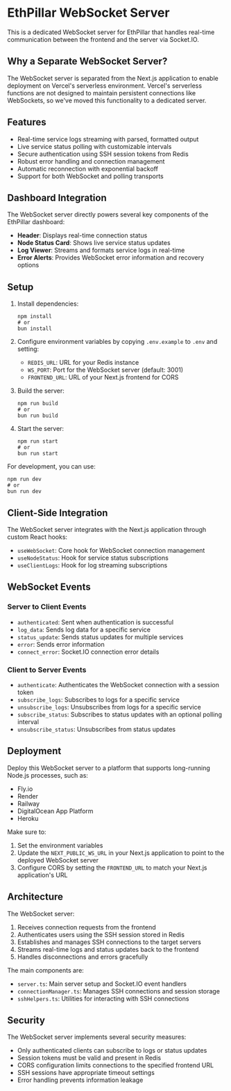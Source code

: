 # EthPillar WebSocket Server

This is a dedicated WebSocket server for EthPillar that handles real-time communication between the frontend and the server via Socket.IO.

## Why a Separate WebSocket Server?

The WebSocket server is separated from the Next.js application to enable deployment on Vercel's serverless environment. Vercel's serverless functions are not designed to maintain persistent connections like WebSockets, so we've moved this functionality to a dedicated server.

## Features

- Real-time service logs streaming with parsed, formatted output
- Live service status polling with customizable intervals
- Secure authentication using SSH session tokens from Redis
- Robust error handling and connection management
- Automatic reconnection with exponential backoff
- Support for both WebSocket and polling transports

## Dashboard Integration

The WebSocket server directly powers several key components of the EthPillar dashboard:

- **Header**: Displays real-time connection status
- **Node Status Card**: Shows live service status updates
- **Log Viewer**: Streams and formats service logs in real-time
- **Error Alerts**: Provides WebSocket error information and recovery options

## Setup

1. Install dependencies:

   ```
   npm install
   # or
   bun install
   ```

2. Configure environment variables by copying `.env.example` to `.env` and setting:

   - `REDIS_URL`: URL for your Redis instance
   - `WS_PORT`: Port for the WebSocket server (default: 3001)
   - `FRONTEND_URL`: URL of your Next.js frontend for CORS

3. Build the server:

   ```
   npm run build
   # or
   bun run build
   ```

4. Start the server:
   ```
   npm run start
   # or
   bun run start
   ```

For development, you can use:

```
npm run dev
# or
bun run dev
```

## Client-Side Integration

The WebSocket server integrates with the Next.js application through custom React hooks:

- `useWebSocket`: Core hook for WebSocket connection management
- `useNodeStatus`: Hook for service status subscriptions
- `useClientLogs`: Hook for log streaming subscriptions

## WebSocket Events

### Server to Client Events

- `authenticated`: Sent when authentication is successful
- `log_data`: Sends log data for a specific service
- `status_update`: Sends status updates for multiple services
- `error`: Sends error information
- `connect_error`: Socket.IO connection error details

### Client to Server Events

- `authenticate`: Authenticates the WebSocket connection with a session token
- `subscribe_logs`: Subscribes to logs for a specific service
- `unsubscribe_logs`: Unsubscribes from logs for a specific service
- `subscribe_status`: Subscribes to status updates with an optional polling interval
- `unsubscribe_status`: Unsubscribes from status updates

## Deployment

Deploy this WebSocket server to a platform that supports long-running Node.js processes, such as:

- Fly.io
- Render
- Railway
- DigitalOcean App Platform
- Heroku

Make sure to:

1. Set the environment variables
2. Update the `NEXT_PUBLIC_WS_URL` in your Next.js application to point to the deployed WebSocket server
3. Configure CORS by setting the `FRONTEND_URL` to match your Next.js application's URL

## Architecture

The WebSocket server:

1. Receives connection requests from the frontend
2. Authenticates users using the SSH session stored in Redis
3. Establishes and manages SSH connections to the target servers
4. Streams real-time logs and status updates back to the frontend
5. Handles disconnections and errors gracefully

The main components are:

- `server.ts`: Main server setup and Socket.IO event handlers
- `connectionManager.ts`: Manages SSH connections and session storage
- `sshHelpers.ts`: Utilities for interacting with SSH connections

## Security

The WebSocket server implements several security measures:

- Only authenticated clients can subscribe to logs or status updates
- Session tokens must be valid and present in Redis
- CORS configuration limits connections to the specified frontend URL
- SSH sessions have appropriate timeout settings
- Error handling prevents information leakage
